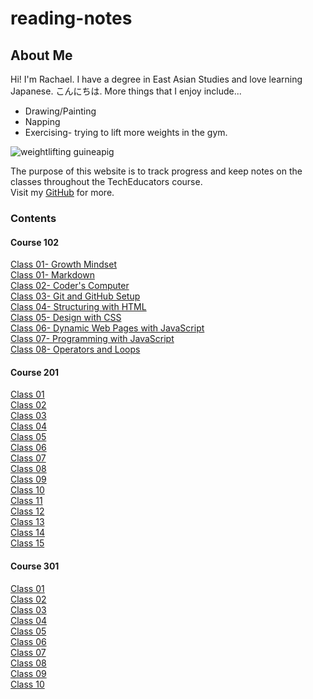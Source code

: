 # reading-notes

## About Me

Hi! I'm Rachael. I have a degree in East Asian Studies and love learning Japanese. こんにちは. More things that I enjoy include...

-   Drawing/Painting
-   Napping
-   Exercising- trying to lift more weights in the gym.

![weightlifting guineapig](https://www.funnyjunksite.com/pictures/funnypics/sport/weight_lifting/funny_weight_lifting_picture_11.jpg)

The purpose of this website is to track progress and keep notes on the classes throughout the TechEducators course.  
Visit my [GitHub](https://github.com/RachaelH25?tab=repositories) for more.

### Contents

#### Course 102

[Class 01- Growth Mindset](https://RachaelH25.github.io/reading-notes/code-102/class-01)  
[Class 01- Markdown](https://RachaelH25.github.io/reading-notes/code-102/class-01-markdown)  
[Class 02- Coder's Computer](https://RachaelH25.github.io/reading-notes/code-102/class-02)  
[Class 03- Git and GitHub Setup](https://RachaelH25.github.io/reading-notes/code-102/class-03)  
[Class 04- Structuring with HTML](https://RachaelH25.github.io/reading-notes/code-102/class-04)  
[Class 05- Design with CSS](https://RachaelH25.github.io/reading-notes/code-102/class-05)  
[Class 06- Dynamic Web Pages with JavaScript](https://RachaelH25.github.io/reading-notes/code-102/class-06)  
[Class 07- Programming with JavaScript](https://RachaelH25.github.io/reading-notes/code-102/class-07)  
[Class 08- Operators and Loops](https://RachaelH25.github.io/reading-notes/code-102/class-08)

#### Course 201

[Class 01](https://RachaelH25.github.io/reading-notes/code-201/201-class-01)  
[Class 02](https://RachaelH25.github.io/reading-notes/code-201/201-class-02)  
[Class 03](https://RachaelH25.github.io/reading-notes/code-201/201-class-03)  
[Class 04](https://RachaelH25.github.io/reading-notes/code-201/201-class-04)  
[Class 05](https://RachaelH25.github.io/reading-notes/code-201/201-class-05)  
[Class 06](https://RachaelH25.github.io/reading-notes/code-201/201-class-06)  
[Class 07](https://RachaelH25.github.io/reading-notes/code-201/201-class-07)  
[Class 08](https://RachaelH25.github.io/reading-notes/code-201/201-class-08)  
[Class 09](https://RachaelH25.github.io/reading-notes/code-201/201-class-09)  
[Class 10](https://RachaelH25.github.io/reading-notes/code-201/201-class-10)  
[Class 11](https://RachaelH25.github.io/reading-notes/code-201/201-class-11)  
[Class 12](https://RachaelH25.github.io/reading-notes/code-201/201-class-12)  
[Class 13](https://RachaelH25.github.io/reading-notes/code-201/201-class-13)  
[Class 14](https://RachaelH25.github.io/reading-notes/code-201/201-class-14)  
[Class 15](https://RachaelH25.github.io/reading-notes/code-201/201-class-15)

#### Course 301

[Class 01](https://RachaelH25.github.io/reading-notes/code-301/301-class-01)  
[Class 02](https://RachaelH25.github.io/reading-notes/code-301/301-class-02)  
[Class 03](https://RachaelH25.github.io/reading-notes/code-301/301-class-03)  
[Class 04](https://RachaelH25.github.io/reading-notes/code-301/301-class-04)  
[Class 05](https://RachaelH25.github.io/reading-notes/code-301/301-class-05)  
[Class 06](https://RachaelH25.github.io/reading-notes/code-301/301-class-06)  
[Class 07](https://RachaelH25.github.io/reading-notes/code-301/301-class-07)  
[Class 08](https://RachaelH25.github.io/reading-notes/code-301/301-class-08)  
[Class 09](https://RachaelH25.github.io/reading-notes/code-301/301-class-09)  
[Class 10](https://RachaelH25.github.io/reading-notes/code-301/301-class-10)
